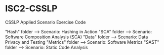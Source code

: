 # ISC2-CSSLP
CSSLP Applied Scenario Exercise Code

"Hash" folder --> Scenario: Hashing in Action 
"SCA" folder --> Scenario: Software Composition Analysis (SCA)
"Data" folder --> Scenario: Data Privacy and Testing
"Metrics" folder --> Scenario: Software Metrics 
"SAST" folder --> Scenario: Static Code Analysis
